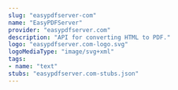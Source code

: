 ```yaml
---
slug: "easypdfserver-com"
name: "EasyPDFServer"
provider: "easypdfserver.com"
description: "API for converting HTML to PDF."
logo: "easypdfserver.com-logo.svg"
logoMediaType: "image/svg+xml"
tags:
- name: "text"
stubs: "easypdfserver.com-stubs.json"
---
```

